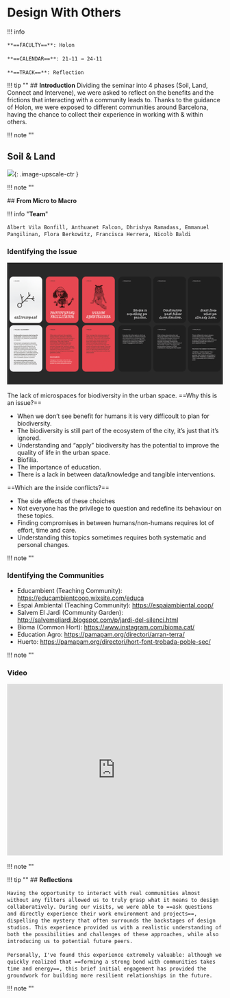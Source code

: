 # **Design With Others**

!!! info 
    
    **==FACULTY==**: Holon

    **==CALENDAR==**: 21-11 → 24-11

    **==TRACK==**: Reflection

<div style="clear:both;"></div>

!!! tip ""
    ## **Introduction** 
    Dividing the seminar into 4 phases (Soil, Land, Connect and Intervene), we were asked to reflect on the benefits and the frictions that interacting with a community leads to. Thanks to the guidance of Holon, we were exposed to different communities around Barcelona, having the chance to collect their experience in working with & within others.

!!! note ""

## **Soil & Land**

![](../images/DWO02.gif){: .image-upscale-ctr }

!!! note ""

## **From Micro to Macro**

!!! info "**Team**"
    
    Albert Vila Bonfill, Anthuanet Falcon, Dhrishya Ramadass, Emmanuel Pangilinan, Flora Berkowitz, Francisca Herrera, Nicolò Baldi

### **Identifying the Issue**

![](../images/DWO01.jpg)

The lack of microspaces for biodiversity in the urban space.
==Why this is an issue?==
- When we don’t see benefit for humans it is very difficoult to plan for biodiversity.
- The biodiversity is still part of the ecosystem of the city, it’s just that it’s ignored.
- Understanding and “apply” biodiversity has the potential to improve the quality of life in the urban space.
- Biofilia.
- The importance of education.
- There is a lack in between data/knowledge and tangible interventions.
    
==Which are the inside conflicts?==
- The side effects of these choiches
- Not everyone has the privilege to question and redefine its behaviour on these topics.
- Finding compromises in between humans/non-humans requires lot of effort, time and care.
- Understanding this topics sometimes requires both systematic and personal changes.

!!! note ""

### **Identifying the Communities**

- Educambient (Teaching Community): https://educambientcoop.wixsite.com/educa
- Espai Ambiental (Teaching Community): https://espaiambiental.coop/
- Salvem El Jardì (Community Garden): http://salvemeljardi.blogspot.com/p/jardi-del-silenci.html
- Bioma (Common Hort): https://www.instagram.com/bioma.cat/
- Education Agro: https://pamapam.org/directori/arran-terra/
- Huerto: https://pamapam.org/directori/hort-font-trobada-poble-sec/

!!! note ""

### **Video**

<iframe 
    width="100%" 
    height="400" 
    src="https://www.youtube.com/embed/aSSOlwAWv4w?si=cKappHEf6AWai6VK" 
    title="YouTube video player" 
    frameborder="0" 
    allow="accelerometer; autoplay; clipboard-write; encrypted-media; gyroscope; picture-in-picture; web-share" allowfullscreen>
</iframe>

!!! note "" 

!!! tip ""
    ## **Reflections**

    Having the opportunity to interact with real communities almost without any filters allowed us to truly grasp what it means to design collaboratively. During our visits, we were able to ==ask questions and directly experience their work environment and projects==, dispelling the mystery that often surrounds the backstages of design studios. This experience provided us with a realistic understanding of both the possibilities and challenges of these approaches, while also introducing us to potential future peers.

    Personally, I've found this experience extremely valuable: although we quickly realized that ==forming a strong bond with communities takes time and energy==, this brief initial engagement has provided the groundwork for building more resilient relationships in the future.
!!! note ""